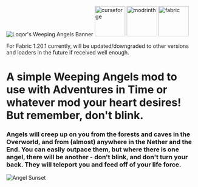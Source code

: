 ![Loqor's Weeping Angels Banner](https://cdn.modrinth.com/data/cached_images/2e67d3665f37232c27da2c5136d337a403bc0c81.png) [<img alt="curseforge" height="80" src="https://cdn.jsdelivr.net/npm/@intergrav/devins-badges@3/assets/cozy/available/curseforge_vector.svg">](https://www.curseforge.com/minecraft/mc-mods/loqors-weeping-angels) <!-- SVG version -->
[<img alt="modrinth" height="80" src="https://cdn.jsdelivr.net/npm/@intergrav/devins-badges@3/assets/cozy/available/modrinth_vector.svg">](https://modrinth.com/mod/loqors-weeping-angels) <!-- SVG version -->
[<img alt="fabric" height="80" src="https://cdn.jsdelivr.net/npm/@intergrav/devins-badges@3/assets/cozy/supported/fabric_vector.svg">](https://fabricmc.net/) <!-- SVG version -->

For Fabric 1.20.1 currently, will be updated/downgraded to other versions and loaders in the future if received well enough.

# A simple Weeping Angels mod to use with Adventures in Time or whatever mod your heart desires! But remember, don't blink.

### Angels will creep up on you from the forests and caves in the Overworld, and from (almost) anywhere in the Nether and the End. You can easily outpace them, but where there is one angel, there will be another - don't blink, and don't turn your back. They will teleport you and feed off of your life force.
![Angel Sunset](https://i.imgur.com/S7dmdtq.jpeg)

